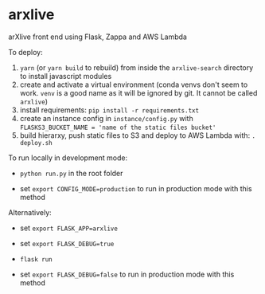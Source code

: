 # arxlive
arXlive front end using Flask, Zappa and AWS Lambda

To deploy:
1. `yarn` (or `yarn build` to rebuild) from inside the `arxlive-search` directory to install javascript modules
1. create and activate a virtual environment (conda venvs don't seem to work. `venv` is a good name as it will be ignored by git. It cannot be called `arxlive`)
1. install requirements: `pip install -r requirements.txt`
1. create an instance config in `instance/config.py` with `FLASKS3_BUCKET_NAME = 'name
   of the static files bucket'`
1. build hierarxy, push static files to S3 and deploy to AWS Lambda with: `. deploy.sh`

To run locally in development mode:
- `python run.py` in the root folder

- set `export CONFIG_MODE=production` to run in production mode with this method

Alternatively:
- set `export FLASK_APP=arxlive`
- set `export FLASK_DEBUG=true`
- `flask run`

- set `export FLASK_DEBUG=false` to run in production mode with this method
